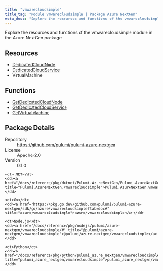 ```yaml
---
title: "vmwarecloudsimple"
title_tag: "Module vmwarecloudsimple | Package Azure NextGen"
meta_desc: "Explore the resources and functions of the vmwarecloudsimple module in the Azure NextGen package."
---
```


<!-- WARNING: this file was generated by Pulumi Docs Generator. -->
<!-- Do not edit by hand unless you're certain you know what you are doing! -->

Explore the resources and functions of the vmwarecloudsimple module in the Azure NextGen package.

<h2 id="resources">Resources</h2>
<ul class="api">
    <li><a href="dedicatedcloudnode" title="DedicatedCloudNode"><span class="symbol resource"></span>DedicatedCloudNode</a></li>
    <li><a href="dedicatedcloudservice" title="DedicatedCloudService"><span class="symbol resource"></span>DedicatedCloudService</a></li>
    <li><a href="virtualmachine" title="VirtualMachine"><span class="symbol resource"></span>VirtualMachine</a></li>
</ul>

<h2 id="functions">Functions</h2>
<ul class="api">
    <li><a href="getdedicatedcloudnode" title="GetDedicatedCloudNode"><span class="symbol function"></span>GetDedicatedCloudNode</a></li>
    <li><a href="getdedicatedcloudservice" title="GetDedicatedCloudService"><span class="symbol function"></span>GetDedicatedCloudService</a></li>
    <li><a href="getvirtualmachine" title="GetVirtualMachine"><span class="symbol function"></span>GetVirtualMachine</a></li>
</ul>

<h2 id="package-details">Package Details</h2>
<dl class="package-details">
	<dt>Repository</dt>
	<dd><a href="https://github.com/pulumi/pulumi-azure-nextgen">https://github.com/pulumi/pulumi-azure-nextgen</a></dd>
	<dt>License</dt>
	<dd>Apache-2.0</dd>
	<dt>Version</dt>
	<dd>0.1.0</dd>
</dl>



<dl class="tabular">

    <dt>.NET</dt>
    <dd><a href="/docs/reference/pkg/dotnet/Pulumi.AzureNextGen/Pulumi.AzureNextGen.vmwarecloudsimple.html" title="Pulumi.AzureNextGen.vmwarecloudsimple">Pulumi.AzureNextGen.vmwarecloudsimple</a></dd>

    <dt>Go</dt>
    <dd><a href="https://pkg.go.dev/github.com/pulumi/pulumi-azure-nextgen/sdk/go/azure/vmwarecloudsimple?tab=doc#" title="azure/vmwarecloudsimple">azure/vmwarecloudsimple</a></dd>

    <dt>Node.js</dt>
    <dd><a href="/docs/reference/pkg/nodejs/pulumi/azure-nextgen/vmwarecloudsimple/#" title="@pulumi/azure-nextgen/vmwarecloudsimple">@pulumi/azure-nextgen/vmwarecloudsimple</a></dd>

    <dt>Python</dt>
    <dd><a href="/docs/reference/pkg/python/pulumi_azure_nextgen/vmwarecloudsimple" title="pulumi_azure_nextgen/vmwarecloudsimple">pulumi_azure_nextgen/vmwarecloudsimple</a></dd>

</dl>

